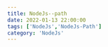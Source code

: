 ```yaml
---
title: NodeJs--path
date: 2022-01-13 22:00:00
tags: ['NodeJs','NodeJs-Path']
category: 'NodeJs'
---
```

